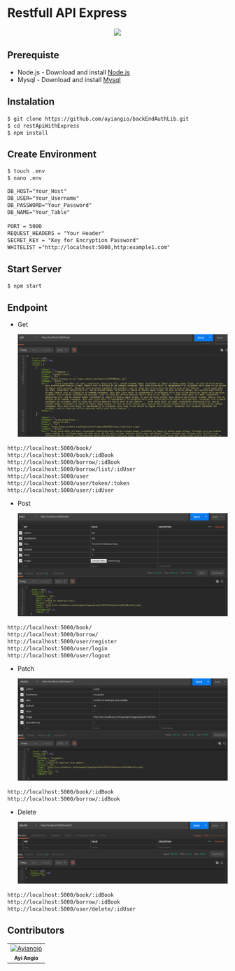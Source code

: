 # Restfull API Express


<p align="center">
  <a href="https://nodejs.org/">
    <img src="https://cdn-images-1.medium.com/max/871/1*d2zLEjERsrs1Rzk_95QU9A.png">
  </a>
</p>

## Prerequiste

- Node.js - Download and install [Node.js](https://nodejs.org/en/)
- Mysql - Download and install [Mysql](https://www.mysql.com/downloads/)
## Instalation

```
$ git clone https://github.com/ayiangio/backEndAuthLib.git
$ cd restApiWithExpress
$ npm install
```
## Create Environment
```
$ touch .env
$ nano .env
```
```
DB_HOST="Your_Host"
DB_USER="Your_Username"
DB_PASSWORD="Your_Password"
DB_NAME="Your_Table"

PORT = 5000
REQUEST_HEADERS = "Your Header"
SECRET_KEY = "Key for Encryption Password"
WHITELIST ="http://localhost:5000,http:example1.com"
```
## Start Server
```
$ npm start
```
## Endpoint
* Get 

    <img width="500" src="./img/1.png"> 
```
http://localhost:5000/book/
http://localhost:5000/book/:idBook
http://localhost:5000/borrow/:idBook
http://localhost:5000/borrow/list/:idUser
http://localhost:5000/user
http://localhost:5000/user/token/:token
http://localhost:5000/user/:idUser
```

* Post 

    <img width="500" src="./img/2.png">
```
http://localhost:5000/book/
http://localhost:5000/borrow/
http://localhost:5000/user/register
http://localhost:5000/user/login
http://localhost:5000/user/logout
```

* Patch

    <img width="500" src="./img/3.png">

```
http://localhost:5000/book/:idBook
http://localhost:5000/borrow/:idBook
```

* Delete

    <img width="500" src="./img/4.png">

```
http://localhost:5000/book/:idBook
http://localhost:5000/borrow/:idBook
http://localhost:5000/user/delete/:idUser
```

## Contributors
<center>
  <table>
    <tr>
      <td align="center">
        <a href="https://github.com/andreferi3">
          <img width="100" src="https://avatars3.githubusercontent.com/u/15377357?s=460&v=4" alt="Ayiangio"><br/>
          <sub><b>Ayi Angio</b></sub>
        </a>
      </td>
    </tr>
  </table>
</center>